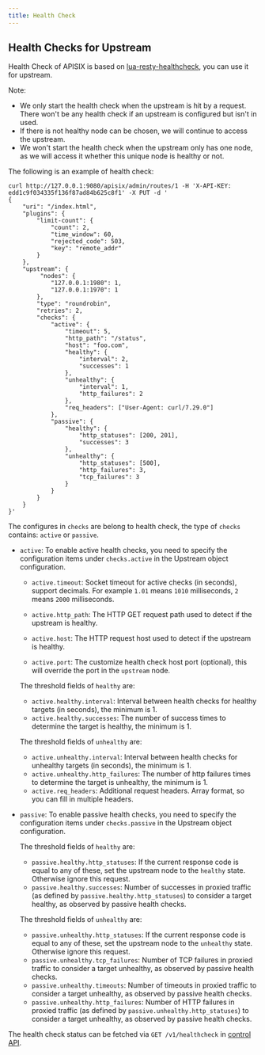 ```yaml
---
title: Health Check
---
```


<!--
#
# Licensed to the Apache Software Foundation (ASF) under one or more
# contributor license agreements.  See the NOTICE file distributed with
# this work for additional information regarding copyright ownership.
# The ASF licenses this file to You under the Apache License, Version 2.0
# (the "License"); you may not use this file except in compliance with
# the License.  You may obtain a copy of the License at
#
#     http://www.apache.org/licenses/LICENSE-2.0
#
# Unless required by applicable law or agreed to in writing, software
# distributed under the License is distributed on an "AS IS" BASIS,
# WITHOUT WARRANTIES OR CONDITIONS OF ANY KIND, either express or implied.
# See the License for the specific language governing permissions and
# limitations under the License.
#
-->

## Health Checks for Upstream

Health Check of APISIX is based on [lua-resty-healthcheck](https://github.com/Kong/lua-resty-healthcheck),
you can use it for upstream.

Note:

* We only start the health check when the upstream is hit by a request.
There won't be any health check if an upstream is configured but isn't in used.
* If there is not healthy node can be chosen, we will continue to access the upstream.
* We won't start the health check when the upstream only has one node, as we will access
it whether this unique node is healthy or not.

The following is an example of health check:

```shell
curl http://127.0.0.1:9080/apisix/admin/routes/1 -H 'X-API-KEY: edd1c9f034335f136f87ad84b625c8f1' -X PUT -d '
{
    "uri": "/index.html",
    "plugins": {
        "limit-count": {
            "count": 2,
            "time_window": 60,
            "rejected_code": 503,
            "key": "remote_addr"
        }
    },
    "upstream": {
         "nodes": {
            "127.0.0.1:1980": 1,
            "127.0.0.1:1970": 1
        },
        "type": "roundrobin",
        "retries": 2,
        "checks": {
            "active": {
                "timeout": 5,
                "http_path": "/status",
                "host": "foo.com",
                "healthy": {
                    "interval": 2,
                    "successes": 1
                },
                "unhealthy": {
                    "interval": 1,
                    "http_failures": 2
                },
                "req_headers": ["User-Agent: curl/7.29.0"]
            },
            "passive": {
                "healthy": {
                    "http_statuses": [200, 201],
                    "successes": 3
                },
                "unhealthy": {
                    "http_statuses": [500],
                    "http_failures": 3,
                    "tcp_failures": 3
                }
            }
        }
    }
}'
```

The configures in `checks` are belong to health check, the type of `checks`
contains: `active` or `passive`.

* `active`: To enable active health checks, you need to specify the configuration items under `checks.active` in the Upstream object configuration.

  * `active.timeout`: Socket timeout for active checks (in seconds), support decimals. For example `1.01` means `1010` milliseconds, `2` means `2000` milliseconds.

  * `active.http_path`: The HTTP GET request path used to detect if the upstream is healthy.
  * `active.host`: The HTTP request host used to detect if the upstream is healthy.
  * `active.port`: The customize health check host port (optional), this will override the port in the `upstream` node.

  The threshold fields of `healthy` are:
  * `active.healthy.interval`: Interval between health checks for healthy targets (in seconds), the minimum is 1.
  * `active.healthy.successes`: The number of success times to determine the target is healthy, the minimum is 1.

  The threshold fields of  `unhealthy` are:
  * `active.unhealthy.interval`: Interval between health checks for unhealthy targets (in seconds), the minimum is 1.
  * `active.unhealthy.http_failures`: The number of http failures times to determine the target is unhealthy, the minimum is 1.
  * `active.req_headers`: Additional request headers. Array format, so you can fill in multiple headers.

* `passive`: To enable passive health checks, you need to specify the configuration items under `checks.passive` in the Upstream object configuration.

  The threshold fields of `healthy` are:
  * `passive.healthy.http_statuses`: If the current response code is equal to any of these, set the upstream node to the `healthy` state. Otherwise ignore this request.
  * `passive.healthy.successes`: Number of successes in proxied traffic (as defined by `passive.healthy.http_statuses`) to consider a target healthy, as observed by passive health checks.

  The threshold fields of `unhealthy` are:
  * `passive.unhealthy.http_statuses`: If the current response code is equal to any of these, set the upstream node to the `unhealthy` state. Otherwise ignore this request.
  * `passive.unhealthy.tcp_failures`: Number of TCP failures in proxied traffic to consider a target unhealthy, as observed by passive health checks.
  * `passive.unhealthy.timeouts`: Number of timeouts in proxied traffic to consider a target unhealthy, as observed by passive health checks.
  * `passive.unhealthy.http_failures`: Number of HTTP failures in proxied traffic (as defined by `passive.unhealthy.http_statuses`) to consider a target unhealthy, as observed by passive health checks.

The health check status can be fetched via `GET /v1/healthcheck` in [control API](./control-api.md).
